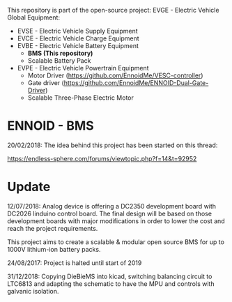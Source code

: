 This repository is part of the open-source project: EVGE - Electric Vehicle Global Equipment:

- EVSE - Electric Vehicle Supply Equipment 
- EVCE - Electric Vehicle Charge Equipment
- EVBE - Electric Vehicle Battery Equipment 
  - **BMS (This repository)**
  - Scalable Battery Pack
- EVPE - Electric Vehicle Powertrain Equipment
  - Motor Driver (https://github.com/EnnoidMe/VESC-controller)
  - Gate driver (https://github.com/EnnoidMe/ENNOID-Dual-Gate-Driver)
  - Scalable Three-Phase Electric Motor

# ENNOID - BMS

20/02/2018:
The idea behind this project has been started on this thread:

https://endless-sphere.com/forums/viewtopic.php?f=14&t=92952

# Update 

12/07/2018:
Analog device is offering a DC2350 development board with DC2026 linduino control board. The final design will be based on those development boards with major modifications in order to lower the cost and reach the project requirements.


This project aims to create a scalable & modular open source BMS for up to 1000V lithium-ion battery packs.

24/08/2017:
Project is halted until start of 2019

31/12/2018:
Copying DieBieMS into kicad, switching balancing circuit to LTC6813 and adapting the schematic to have the MPU and controls with galvanic isolation. 

